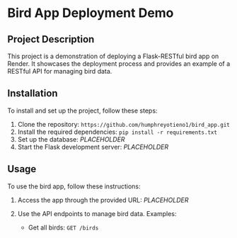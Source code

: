 # Bird App Deployment Demo

## Project Description

This project is a demonstration of deploying a Flask-RESTful bird app on Render. It showcases the deployment process and provides an example of a RESTful API for managing bird data.

## Installation

To install and set up the project, follow these steps:

1. Clone the repository: `https://github.com/humphreyotieno1/bird_app.git`
2. Install the required dependencies: `pip install -r requirements.txt`
3. Set up the database: $PLACEHOLDER$
4. Start the Flask development server: $PLACEHOLDER$

## Usage

To use the bird app, follow these instructions:

1. Access the app through the provided URL: $PLACEHOLDER$
2. Use the API endpoints to manage bird data. Examples:

    - Get all birds: `GET /birds`
